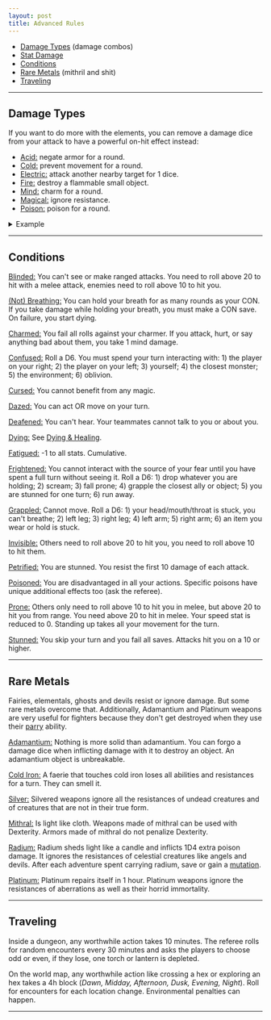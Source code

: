 ```yaml
---
layout: post
title: Advanced Rules
---
```


- [Damage Types](#damage-types) (damage combos)
- [Stat Damage](#stat-damage)
- [Conditions](#conditions)
- [Rare Metals](#rare-metals) (mithril and shit)
- [Traveling](#traveling)

---

## Damage Types

If you want to do more with the elements, you can remove a damage dice from your attack to have a powerful on-hit effect instead:
- <ins>Acid:</ins> negate armor for a round.
- <ins>Cold:</ins> prevent movement for a round.
- <ins>Electric:</ins> attack another nearby target for 1 dice.
- <ins>Fire:</ins> destroy a flammable small object.
- <ins>Mind:</ins> charm for a round.
- <ins>Magical:</ins> ignore resistance.
- <ins>Poison:</ins> poison for a round.

<details markdown="1">
<summary>Example</summary>
*Margh the Vile casts a spell inflicting 2D6 electric damage to a goblin. She can choose to inflict 1D6 damage instead and attack another nearby goblin for 1D6 damage. Boo Son of Jean has a sword of frost inflicting 1D8 damage, but he wants to capture the enemy alive. Instead, he sacrifices the D8. On a hit, he inflicts 0 damage and the monster's feet are frozen to the ground for a round.*
</details>

---

## Conditions

<ins>Blinded:</ins> You can't see or make ranged attacks. You need to roll above 20 to hit with a melee attack, enemies need to roll above 10 to hit you.

<ins>(Not) Breathing:</ins> You can hold your breath for as many rounds as your CON. If you take damage while holding your breath, you must make a CON save. On failure, you start dying.

<ins>Charmed:</ins> You fail all rolls against your charmer. If you attack, hurt, or say anything bad about them, you take 1 mind damage.

<ins>Confused:</ins> Roll a D6. You must spend your turn interacting with: 1) the player on your right; 2) the player on your left; 3) yourself; 4) the closest monster; 5) the environment; 6) oblivion.

<ins>Cursed:</ins> You cannot benefit from any magic.

<ins>Dazed:</ins> You can act OR move on your turn.  

<ins>Deafened:</ins> You can't hear. Your teammates cannot talk to you or about you.

<ins>Dying:</ins> See [Dying & Healing](/2020/11/09/base-rules#dying--healing).

<ins>Fatigued:</ins> -1 to all stats. Cumulative.

<ins>Frightened:</ins> You cannot interact with the source of your fear until you have spent a full turn without seeing it. Roll a D6: 1) drop whatever you are holding; 2) scream; 3) fall prone; 4) grapple the closest ally or object; 5) you are stunned for one turn; 6) run away.

<ins>Grappled:</ins> Cannot move. Roll a D6: 1) your head/mouth/throat is stuck, you can't breathe; 2) left leg; 3) right leg; 4) left arm; 5) right arm; 6) an item you wear or hold is stuck.

<ins>Invisible:</ins> Others need to roll above 20 to hit you, you need to roll above 10 to hit them.

<ins>Petrified:</ins> You are stunned. You resist the first 10 damage of each attack.

<ins>Poisoned:</ins> You are disadvantaged in all your actions. Specific poisons have unique additional effects too (ask the referee).

<ins>Prone:</ins> Others only need to roll above 10 to hit you in melee, but above 20 to hit you from range. You need above 20 to hit in melee. Your speed stat is reduced to 0. Standing up takes all your movement for the turn.

<ins>Stunned:</ins> You skip your turn and you fail all saves. Attacks hit you on a 10 or higher.

---

## Rare Metals

Fairies, elementals, ghosts and devils resist or ignore damage. But some rare metals overcome that. Additionally, Adamantium and Platinum weapons are very useful for fighters because they don't get destroyed when they use their [parry](https://saltygoo.github.io/class/fighter#parry) ability.

<ins>Adamantium:</ins> Nothing is more solid than adamantium. You can forgo a damage dice when inflicting damage with it to destroy an object. An adamantium object is unbreakable.

<ins>Cold Iron:</ins> A faerie that touches cold iron loses all abilities and resistances for a turn. They can smell it.

<ins>Silver:</ins> Silvered weapons ignore all the resistances of undead creatures and of creatures that are not in their true form.

<ins>Mithral:</ins> Is light like cloth. Weapons made of mithral can be used with Dexterity. Armors made of mithral do not penalize Dexterity.

<ins>Radium:</ins> Radium sheds light like a candle and inflicts 1D4 extra poison damage. It ignores the resistances of celestial creatures like angels and devils. After each adventure spent carrying radium, save or gain a [mutation](https://coinsandscrolls.blogspot.com/2018/01/osr-1d500-biological-mutations.html).

<ins>Platinum:</ins> Platinum repairs itself in 1 hour. Platinum weapons ignore the resistances of aberrations as well as their horrid immortality.

---

## Traveling

Inside a dungeon, any worthwhile action takes 10 minutes. The referee rolls for random encounters every 30 minutes and asks the players to choose odd or even, if they lose, one torch or lantern is depleted.

On the world map, any worthwhile action like crossing a hex or exploring an hex takes a 4h block (*Dawn, Midday, Afternoon, Dusk, Evening, Night*). Roll for encounters for each location change. Environmental penalties can happen.

---

